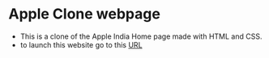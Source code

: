 # Apple Clone webpage
- This is a clone of the Apple India Home page made with HTML and CSS.
- to launch this website go to this [URL](https://shridharkatkati.github.io/Apple-Clone-webpage/)

 
